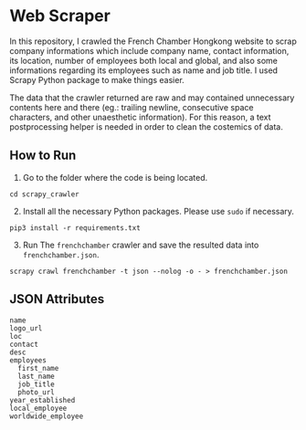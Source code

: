# Web Scraper
In this repository, I crawled the French Chamber Hongkong website to scrap company informations which include company name, contact information, its location, number of employees both local and global, and also some informations regarding its employees such as name and job title. I used Scrapy Python package to make things easier. 

The data that the crawler returned are raw and may contained unnecessary contents here and there (eg.: trailing newline, consecutive space characters, and other unaesthetic information). For this reason, a text postprocessing helper is needed in order to clean the costemics of data.

## How to Run
1. Go to the folder where the code is being located.
```
cd scrapy_crawler
```

2. Install all the necessary Python packages. Please use `sudo` if necessary.
```
pip3 install -r requirements.txt
```

3. Run The `frenchchamber` crawler and save the resulted data into `frenchchamber.json`.
```
scrapy crawl frenchchamber -t json --nolog -o - > frenchchamber.json
```

## JSON Attributes
```
name
logo_url
loc
contact
desc
employees
  first_name
  last_name
  job_title
  photo_url
year_established
local_employee
worldwide_employee
```
